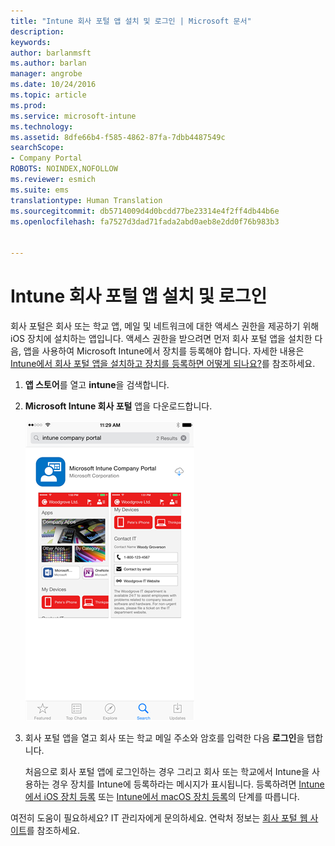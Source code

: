 ```yaml
---
title: "Intune 회사 포털 앱 설치 및 로그인 | Microsoft 문서"
description: 
keywords: 
author: barlanmsft
ms.author: barlan
manager: angrobe
ms.date: 10/24/2016
ms.topic: article
ms.prod: 
ms.service: microsoft-intune
ms.technology: 
ms.assetid: 8dfe66b4-f585-4862-87fa-7dbb4487549c
searchScope:
- Company Portal
ROBOTS: NOINDEX,NOFOLLOW
ms.reviewer: esmich
ms.suite: ems
translationtype: Human Translation
ms.sourcegitcommit: db5714009d4d0bcdd77be23314e4f2ff4db44b6e
ms.openlocfilehash: fa7527d3dad71fada2abd0aeb8e2dd0f76b983b3


---
```



# <a name="install-and-sign-in-to-the-intune-company-portal-app"></a>Intune 회사 포털 앱 설치 및 로그인

회사 포털은 회사 또는 학교 앱, 메일 및 네트워크에 대한 액세스 권한을 제공하기 위해 iOS 장치에 설치하는 앱입니다.  액세스 권한을 받으려면 먼저 회사 포털 앱을 설치한 다음, 앱을 사용하여 Microsoft Intune에서 장치를 등록해야 합니다. 자세한 내용은 [Intune에서 회사 포털 앱을 설치하고 장치를 등록하면 어떻게 되나요?](what-happens-if-you-install-the-company-portal-app-and-enroll-your-device-in-intune-ios.md)를 참조하세요.

1.  **앱 스토어**를 열고 **intune**을 검색합니다.

2.  **Microsoft Intune 회사 포털** 앱을 다운로드합니다.

    ![Intune 회사 포털 앱 다운로드](./media/ios-cpinstall-1-cpinstore.png)

3.  회사 포털 앱을 열고 회사 또는 학교 메일 주소와 암호를 입력한 다음 **로그인**을 탭합니다.

    처음으로 회사 포털 앱에 로그인하는 경우 그리고 회사 또는 학교에서 Intune을 사용하는 경우 장치를 Intune에 등록하라는 메시지가 표시됩니다. 등록하려면 [Intune에서 iOS 장치 등록](enroll-your-device-in-intune-ios.md) 또는 [Intune에서 macOS 장치 등록](enroll-your-device-in-intune-macos.md)의 단계를 따릅니다.

여전히 도움이 필요하세요? IT 관리자에게 문의하세요. 연락처 정보는 [회사 포털 웹 사이트](http://portal.manage.microsoft.com)를 참조하세요.



<!--HONumber=Dec16_HO3-->



